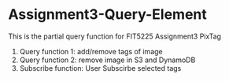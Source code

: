 # Assignment3-Query-Element
This is the partial query function for FIT5225 Assignment3 PixTag
1. Query function 1: add/remove tags of image
2. Query function 2: remove image in S3 and DynamoDB
3. Subscribe function: User Subscirbe selected tags
